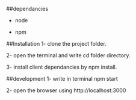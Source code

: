 ##dependancies
- node

- npm

##Installation
1- clone the project folder.

2- open the terminal and write cd folder directory.

3- install client dependancies by npm install.

##development
1- write in terminal npm start

2- open the browser using http://localhost:3000
